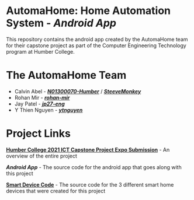 # AutomaHome: Home Automation System - *Android App*

This repository contains the android app created by the AutomaHome team for their capstone project as part of the Computer Engineering Technology program at Humber College.


# The AutomaHome Team

- Calvin Abel - ***[N01300070-Humber](https://github.com/N01300070-Humber)*** / ***[SteeveMonkey](https://github.com/SteeveMonkey)***
- Rohan Mir - ***[rohan-mir](https://github.com/rohan-mir)***
- Jay Patel - ***[jp27-eng](https://github.com/jp27-eng)***
- Y Thien Nguyen - ***[ytnguyen](https://github.com/ytnguyen)***


# Project Links

**[Humber College 2021 ICT Capstone Project Expo Submission](https://appliedtechnology.humber.ca/shows/past-shows/ict-capstone-projects-2021/thesis-projects/automahome-home-automation-system.html)** - An overview of the entire project

***Android App*** - The source code for the android app that goes along with this project

**[Smart Device Code](https://github.com/N01300070-Humber/AutomaHome-Device-Firmware)** - The source code for the 3 different smart home devices that were created for this project
